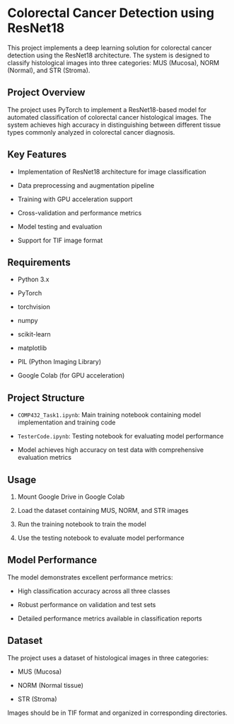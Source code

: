 # Colorectal Cancer Detection using ResNet18


This project implements a deep learning solution for colorectal cancer detection using the ResNet18 architecture. The system is designed to classify histological images into three categories: MUS (Mucosa), NORM (Normal), and STR (Stroma).


## Project Overview


The project uses PyTorch to implement a ResNet18-based model for automated classification of colorectal cancer histological images. The system achieves high accuracy in distinguishing between different tissue types commonly analyzed in colorectal cancer diagnosis.


## Key Features


- Implementation of ResNet18 architecture for image classification

- Data preprocessing and augmentation pipeline

- Training with GPU acceleration support

- Cross-validation and performance metrics

- Model testing and evaluation

- Support for TIF image format


## Requirements


- Python 3.x

- PyTorch

- torchvision

- numpy

- scikit-learn

- matplotlib

- PIL (Python Imaging Library)

- Google Colab (for GPU acceleration)


## Project Structure


- `COMP432_Task1.ipynb`: Main training notebook containing model implementation and training code

- `TesterCode.ipynb`: Testing notebook for evaluating model performance

- Model achieves high accuracy on test data with comprehensive evaluation metrics


## Usage


1. Mount Google Drive in Google Colab

2. Load the dataset containing MUS, NORM, and STR images

3. Run the training notebook to train the model

4. Use the testing notebook to evaluate model performance


## Model Performance


The model demonstrates excellent performance metrics:

- High classification accuracy across all three classes

- Robust performance on validation and test sets

- Detailed performance metrics available in classification reports


## Dataset


The project uses a dataset of histological images in three categories:

- MUS (Mucosa)

- NORM (Normal tissue)

- STR (Stroma)


Images should be in TIF format and organized in corresponding directories.
